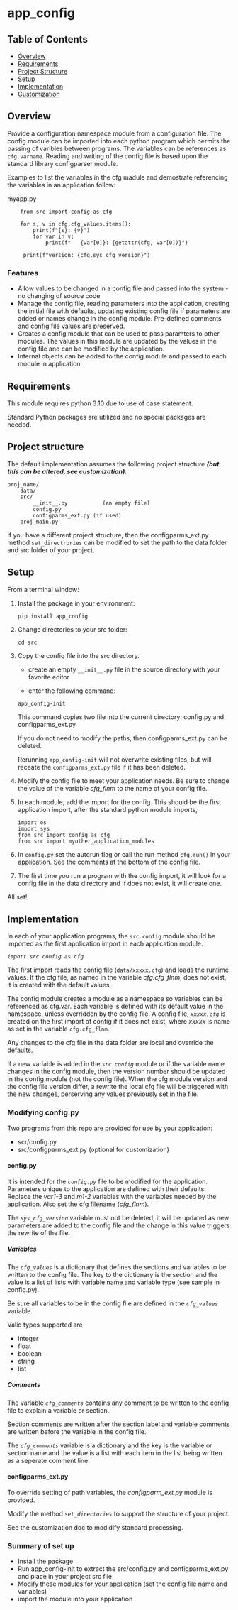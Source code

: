 # app_config

## Table of Contents
- [Overview](#overview)
- [Requirements](#requirements)
- [Project Structure](#project-structure)
- [Setup](#setup)
- [Implementation](#implementation)
 - <a href="https://gitlab.com/tpgllc/app_config/-/blob/main/doc/customizing.md" target="_blank">Customization</a>

## Overview

Provide a configuration namespace module from a configuration file.  The config module can be imported into each python program which permits the passing of varibles between programs.  The variables can be references as `cfg.varname`. Reading and writing of the config file is based upon the standard library configparser module.

Examples to list the variables in the cfg madule and demostrate referencing the variables in an application follow:

myapp.py

```
    from src import config as cfg

    for s, v in cfg.cfg_values.items():
        print(f"{s}: {v}")
        for var in v:
            print(f"   {var[0]}: {getattr(cfg, var[0])}")

     print(f"version: {cfg.sys_cfg_version}")
```

### Features

* Allow values to be changed in a config file and passed into the system - no changing of source code
* Manage the config file, reading parameters into the application, creating the initial file with defaults, updating existing config file if parameters are added or names change in the config module.  Pre-defined comments and config file values are preserved.
* Creates a config module that can be used to pass paramters to other modules.  The values in this module are updated by the values in the config file and can be modified by the application.
* Internal objects can be added to the config module and passed to each module in application.

## Requirements

This module requires python 3.10 due to use of case statement.

Standard Python packages are utilized and no special packages are needed.

## Project structure

The default implementation assumes the following project structure ***(but this can be altered, see customization)***:

```
proj_name/
    data/
    src/
        __init__.py           (an empty file)
        config.py
        configparms_ext.py (if used)
    proj_main.py
```

If you have a different project structure, then the configparms_ext.py method ```set_directrories``` can be modified to set the path to the data folder and src folder of your project.  

## Setup

From a terminal window:

1. Install the package in your environment:

    ```pip install app_config```

1. Change directories to your src folder:

    ```cd src```

1. Copy the config file into the src directory.

    - create an empty `__init__.py` file in the source directory with your favorite editor

    - enter the following command:

    ```app_config-init```
    
    This command copies two file into the current directory: config.py and configparms_ext.py

    If you do not need to modify the paths, then configparms_ext.py can be deleted. 

    Rerunning ```app_config-init``` will not overwrite existing files, but will receate the `configparms_ext.py` file if it has been deleted.

1. Modify the config file to meet your application needs. Be sure to change the value of the variable *cfg_flnm* to the name of your config file.

1. In each module, add the import for the config.  This should be the first application import, after the standard python module imports, 
    ```
    import os
    import sys
    from src import config as cfg
    from src import myother_application_modules
    ```
1. In ```config.py``` set the autorun flag or call the run method `cfg.run()` in your application.  See the comments at the bottom of the config file.

1. The first time you run a program with the config import, it will look for a config file in the data directory and if does not exist, it will create one.

All set!


## Implementation

In each of your application programs, the ```src.config``` module should be imported as the first application import in each application module.

*`import src.config as cfg`*

The first import reads the config file (`data/xxxxx.cfg`) and loads the runtime values.  If the cfg file, as named in the variable *cfg.cfg_flnm*, does not exist, it is created with the default values.

The config module creates a module as a namespace so variables can be referenced as cfg.var.  Each variable is defined with its default value in the namespace, unless overridden by the config file.  A config file, *`xxxxx.cfg`* is created on the first import of config if it does not exist, where *xxxxx* is name as set in the variable `cfg.cfg_flnm`.

Any changes to the cfg file in the data folder are local and override the defaults.

If a new variable is added in the *`src.config`* module or if the variable name changes in the config module, then the version number should be updated in the config module (not the config file).  When the cfg module version and the config file version differ, a rewrite the local cfg file will be triggered with the new changes, perserving any values previously set in the file.

### Modifying config.py ###

Two programs from this repo are provided for use by your application:
* scr/config.py
* src/configparms_ext.py   (optional for customization)

#### config.py

It is intended for the *`config.py`* file to be modified for the application.  Parameters unique to the application are defined with their defaults.  Replace the *var1-3* and *m1-2* variables with the variables needed by the application.  Also set the cfg filename (*cfg_flnm*).

The *`sys_cfg_version`* variable must not be deleted, it will be updated as new parameters are added to the config file and the change in this value triggers the rewrite of the file.

##### Variables

The *`cfg_values`* is a dictionary that defines the sections and variables to be written to the config file.  The key to the dictionary is the section and the value is a list of lists with variable name and variable type (see sample in config.py).

Be sure all variables to be in the config file are defined in the *`cfg_values`* variable.

Valid types supported are 
- integer
- float
- boolean
- string
- list

##### Comments 

The variable *`cfg_comments`* contains any comment to be written to the config file to explain a variable or section.

Section comments are written after the section label and variable comments are written before the variable in the config file.

The *`cfg_comments`* variable is a dictionary and the key is the variable or section name and the value is a list with each item in the list being written as a seperate comment line.

#### configparms_ext.py

To override setting of path variables, the *configparm_ext.py* module is provided.

Modify the method *`set_directories`* to support the structure of your project.

See the customization doc to modidify standard processing.

### Summary of set up ###
* Install the package
* Run app_config-init to extract the src/config.py and configparms_ext.py and place in your project src file
* Modify these modules for your application (set the config file name and variables)
* import the module into your application
    


